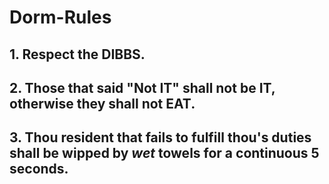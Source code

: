 # Dorm-Rules

## 1. Respect the DIBBS.
## 2. Those that said "Not IT" shall not be IT, otherwise they shall not EAT.
## 3. Thou resident that fails to fulfill thou's duties shall be wipped by *wet* towels for a continuous 5 seconds.
